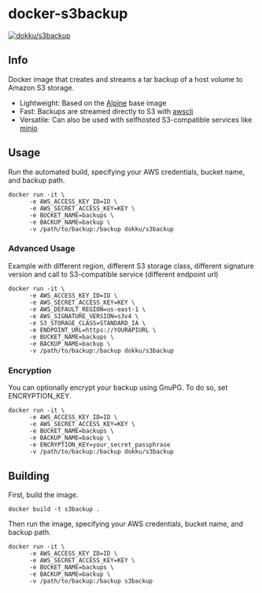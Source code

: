 # docker-s3backup

[![dokku/s3backup](http://dockeri.co/image/dokku/s3backup)](https://hub.docker.com/r/dokku/s3backup/)

## Info

Docker image that creates and streams a tar backup of a host volume to Amazon S3 storage.

+ Lightweight: Based on the [Alpine](https://github.com/gliderlabs/docker-alpine) base image
+ Fast: Backups are streamed directly to S3 with [awscli](https://docs.aws.amazon.com/cli/latest/reference/s3/cp.html)
+ Versatile: Can also be used with selfhosted S3-compatible services like [minio](https://github.com/minio/minio)

## Usage

Run the automated build, specifying your AWS credentials, bucket name, and backup path.

```shell
docker run -it \
      -e AWS_ACCESS_KEY_ID=ID \
      -e AWS_SECRET_ACCESS_KEY=KEY \
      -e BUCKET_NAME=backups \
      -e BACKUP_NAME=backup \
      -v /path/to/backup:/backup dokku/s3backup
```

### Advanced Usage

Example with different region, different S3 storage class, different signature version and call to S3-compatible service (different endpoint url)

```shell
docker run -it \
      -e AWS_ACCESS_KEY_ID=ID \
      -e AWS_SECRET_ACCESS_KEY=KEY \
      -e AWS_DEFAULT_REGION=us-east-1 \
      -e AWS_SIGNATURE_VERSION=s3v4 \
      -e S3_STORAGE_CLASS=STANDARD_IA \
      -e ENDPOINT_URL=https://YOURAPIURL \
      -e BUCKET_NAME=backups \
      -e BACKUP_NAME=backup \
      -v /path/to/backup:/backup dokku/s3backup
```

### Encryption

You can optionally encrypt your backup using GnuPG. To do so, set ENCRYPTION_KEY.

```shell
docker run -it \
      -e AWS_ACCESS_KEY_ID=ID \
      -e AWS_SECRET_ACCESS_KEY=KEY \
      -e BUCKET_NAME=backups \
      -e BACKUP_NAME=backup \
      -e ENCRYPTION_KEY=your_secret_passphrase
      -v /path/to/backup:/backup dokku/s3backup
```

## Building

First, build the image.

```shell
docker build -t s3backup .
```

Then run the image, specifying your AWS credentials, bucket name, and backup path.

```shell
docker run -it \
      -e AWS_ACCESS_KEY_ID=ID \
      -e AWS_SECRET_ACCESS_KEY=KEY \
      -e BUCKET_NAME=backups \
      -e BACKUP_NAME=backup \
      -v /path/to/backup:/backup s3backup
```
